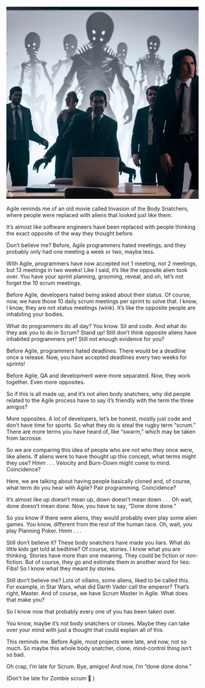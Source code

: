 ![](https://github.com/DavesApps/EssentialSoftwareDevelopmentCareer-TechnicalGuide/blob/main/AgileBodySnatchers/AgileInvasionOfTheBody1.png "Agile Body Snatchers")

Agile reminds me of an old movie called Invasion of the Body Snatchers, where people were replaced with aliens that looked just like them.

It’s almost like software engineers have been replaced with people thinking the exact opposite of the way they thought before.

Don’t believe me? Before, Agile programmers hated meetings, and they probably only had one meeting a week or two, maybe less.

With Agile, programmers have now accepted not 1 meeting, not 2 meetings, but 13 meetings in two weeks! Like I said, it’s like the opposite alien took over. You have your sprint planning, grooming, reveal, and oh, let’s not forget the 10 scrum meetings.

Before Agile, developers hated being asked about their status. Of course, now, we have those 10 daily scrum meetings per sprint to solve that. I know, I know, they are not status meetings (wink). It’s like the opposite people are inhabiting your bodies.

What do programmers do all day? You know. Sit and code. And what do they ask you to do in Scrum? Stand up! Still don’t think opposite aliens have inhabited programmers yet? Still not enough evidence for you?

Before Agile, programmers hated deadlines. There would be a deadline once a release. Now, you have accepted deadlines every two weeks for sprints!

Before Agile, QA and development were more separated. Now, they work together. Even more opposites.

So if this is all made up, and it’s not alien body snatchers, why did people related to the Agile process have to say it’s friendly with the term the three amigos?

More opposites. A lot of developers, let’s be honest, mostly just code and don’t have time for sports. So what they do is steal the rugby term “scrum.” There are more terms you have heard of, like “swarm,” which may be taken from lacrosse.

So we are comparing this idea of people who are not who they once were, like aliens. If aliens were to have thought up this concept, what terms might they use? Hmm . . . Velocity and Burn-Down might come to mind. Coincidence?

Here, we are talking about having people basically cloned and, of course, what term do you hear with Agile? Pair programming. Coincidence?

It’s almost like up doesn’t mean up, down doesn’t mean down . . . Oh wait, done doesn’t mean done. Now, you have to say, “Done done done.”

So you know if there were aliens, they would probably even play some alien games. You know, different from the rest of the human race. Oh, wait, you play Planning Poker. Hmm . . .

Still don’t believe it? These body snatchers have made you liars. What do little kids get told at bedtime? Of course, stories. I know what you are thinking. Stories have more than one meaning. They could be fiction or non-fiction. But of course, they go and estimate them in another word for lies: Fibs! So I know what they meant by stories.

Still don’t believe me? Lots of villains, some aliens, liked to be called this. For example, in Star Wars, what did Darth Vader call the emperor? That’s right, Master. And of course, we have Scrum Master in Agile. What does that make you?

So I know now that probably every one of you has been taken over.

You know, maybe it’s not body snatchers or clones. Maybe they can take over your mind with just a thought that could explain all of this.

This reminds me. Before Agile, most projects were late, and now, not so much. So maybe this whole body snatcher, clone, mind-control thing isn’t so bad.

Oh crap, I’m late for Scrum. Bye, amigos! And now, I’m “done done done.”

(Don’t be late for Zombie scrum 🙂 )

